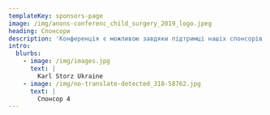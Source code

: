 ```yaml
---
templateKey: sponsors-page
image: /img/anons-conferenc_child_surgery_2019_logo.jpeg
heading: Спонсори
description: 'Конференція є можливою завдяки підтримці нашіх спонсорів:'
intro:
  blurbs:
    - image: /img/images.jpg
      text: |
        Karl Storz Ukraine
    - image: /img/no-translate-detected_318-58762.jpg
      text: |
        Спонсор 4
---
```


